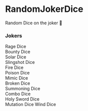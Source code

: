 # RandomJokerDice
Random Dice on the joker 🫢  

### Jokers
Rage Dice  
Bounty Dice  
Solar Dice  
Slingshot Dice  
Fire Dice  
Poison Dice  
Mimic Dice  
Broken Dice  
Summoning Dice  
Combo Dice  
Holy Sword Dice  
Mutation Dice
Wind Dice  
